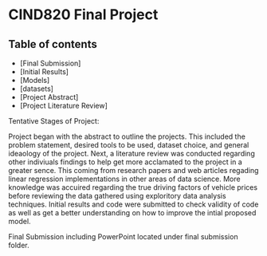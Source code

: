 # CIND820 Final Project


## Table of contents
* [Final Submission]
* [Initial Results]
* [Models]
* [datasets]
* [Project Abstract]
* [Project Literature Review]
     






Tentative Stages of Project:

Project began with the abstract to outline the projects. This included the problem statement, desired tools to be used, dataset choice, and general ideaology of the project. Next, a literature review was conducted regarding other indiviuals findings to help get more acclamated to the project in a greater sence. This coming from research papers and web articles regading linear regression implementations in other areas of data science. More knowledge was accuired regarding the true driving factors of vehicle prices before reviewing the data gathered using exploritory data analysis techniques. Initial results and code were submitted to check validity of code as well as get a better understanding on how to improve the intial proposed model. 

Final Submission including PowerPoint located under final submission folder. 
